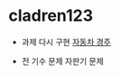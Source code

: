 # cladren123

* 과제 다시 구현
[자동차 경주](https://github.com/cladren123/java-racingcar-6/pull/1)


* 전 기수 문제
자판기 문제

  
